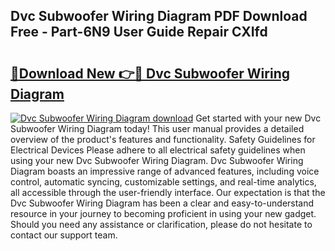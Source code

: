 ## Dvc Subwoofer Wiring Diagram PDF Download Free - Part-6N9 User Guide Repair CXIfd

# <h2><a href="http://dfmf6b.blite.top/?on=Dvc+Subwoofer+Wiring+Diagram">🔗Download New 👉🔴 Dvc Subwoofer Wiring Diagram</a></h2>

[![Dvc Subwoofer Wiring Diagram download](https://i.imgur.com/lujVjoI.png)](http://dfmf6b.blite.top/?on=Dvc+Subwoofer+Wiring+Diagram)
Get started with your new Dvc Subwoofer Wiring Diagram today! This user manual provides a detailed overview of the product's features and functionality. Safety Guidelines for Electrical Devices Please adhere to all electrical safety guidelines when using your new Dvc Subwoofer Wiring Diagram. Dvc Subwoofer Wiring Diagram boasts an impressive range of advanced features, including voice control, automatic syncing, customizable settings, and real-time analytics, all accessible through the user-friendly interface. Our expectation is that the Dvc Subwoofer Wiring Diagram has been a clear and easy-to-understand resource in your journey to becoming proficient in using your new gadget. Should you need any assistance or clarification, please do not hesitate to contact our support team.
